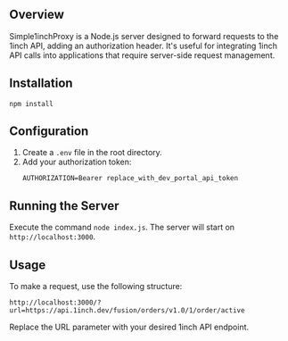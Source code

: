 ## Overview
Simple1inchProxy is a Node.js server designed to forward requests to the 1inch API, adding an authorization header. It's useful for integrating 1inch API calls into applications that require server-side request management.

## Installation
   ```
   npm install
   ```

## Configuration
1. Create a `.env` file in the root directory.
2. Add your authorization token:
   ```
   AUTHORIZATION=Bearer replace_with_dev_portal_api_token
   ```

## Running the Server
Execute the command `node index.js`. The server will start on `http://localhost:3000`.

## Usage
To make a request, use the following structure:
```
http://localhost:3000/?url=https://api.1inch.dev/fusion/orders/v1.0/1/order/active
```
Replace the URL parameter with your desired 1inch API endpoint.
